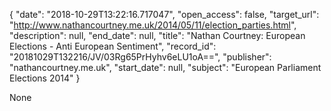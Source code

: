 {
  "date": "2018-10-29T13:22:16.717047", 
  "open_access": false, 
  "target_url": "http://www.nathancourtney.me.uk/2014/05/11/election_parties.html", 
  "description": null, 
  "end_date": null, 
  "title": "Nathan Courtney: European Elections - Anti European Sentiment", 
  "record_id": "20181029T132216/JV/03Rg65PrHyhv6eLU1oA==", 
  "publisher": "nathancourtney.me.uk", 
  "start_date": null, 
  "subject": "European Parliament Elections 2014"
}

None